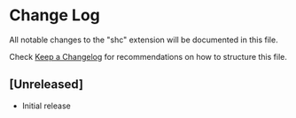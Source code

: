 # Change Log

All notable changes to the "shc" extension will be documented in this file.

Check [Keep a Changelog](http://keepachangelog.com/) for recommendations on how to structure this file.

## [Unreleased]

- Initial release